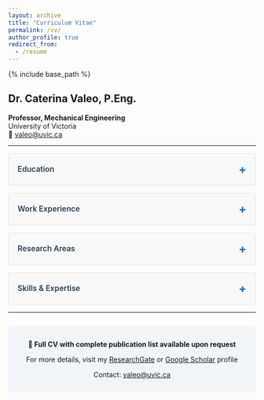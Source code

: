 ```yaml
---
layout: archive
title: "Curriculum Vitae"
permalink: /cv/
author_profile: true
redirect_from:
  - /resume
---
```


{% include base_path %}

<style>
/* Collapsible section styles using details/summary */
details {
  background-color: #f8f9fa;
  border-radius: 5px;
  margin: 15px 0;
  padding: 0;
  border: 1px solid #dee2e6;
}

summary {
  cursor: pointer;
  padding: 18px;
  font-size: 1.1em;
  font-weight: 600;
  color: #2c3e50;
  user-select: none;
  list-style: none;
  display: flex;
  justify-content: space-between;
  align-items: center;
}

summary::-webkit-details-marker {
  display: none;
}

summary:hover {
  background-color: #e9ecef;
  border-radius: 5px;
}

summary:after {
  content: '+';
  font-size: 1.5em;
  font-weight: bold;
  color: #1a6ba8;
  transition: transform 0.3s ease;
}

details[open] summary:after {
  content: '−';
}

details[open] summary {
  border-bottom: 2px solid #1a6ba8;
  margin-bottom: 15px;
}

.cv-content-inner {
  padding: 0 18px 18px 18px;
  color: #2c3e50;
}

.cv-item {
  margin-bottom: 1.2em;
  line-height: 1.6;
  color: #2c3e50;
}

.cv-year {
  font-weight: 600;
  color: #1a6ba8;
}

.cv-content-inner h3 {
  color: #1a6ba8;
  margin-top: 1em;
  margin-bottom: 0.5em;
  font-size: 1.1em;
}

.cv-content-inner ul {
  margin-left: 1.5em;
  color: #2c3e50;
}

.cv-content-inner li {
  margin-bottom: 0.5em;
  color: #2c3e50;
}

/* Dark mode */
@media (prefers-color-scheme: dark) {
  details {
    background-color: rgba(255,255,255,0.05);
    border-color: rgba(255,255,255,0.1);
  }
  
  summary {
    color: #ffffff;
  }
  
  summary:hover {
    background-color: rgba(255,255,255,0.1);
  }
  
  summary:after {
    color: #ffffff;
  }
  
  details[open] summary {
    border-bottom-color: #ffffff;
  }
  
  .cv-content-inner,
  .cv-item,
  .cv-content-inner ul,
  .cv-content-inner li {
    color: #ffffff;
  }
  
  .cv-year,
  .cv-content-inner h3 {
    color: #ffffff;
  }
}
</style>

## Dr. Caterina Valeo, P.Eng.

**Professor, Mechanical Engineering**  
University of Victoria  
📧 valeo@uvic.ca

---

<details>
<summary>Education</summary>
<div class="cv-content-inner">
  <div class="cv-item">
    <span class="cv-year">1998</span> • <strong>Ph.D.</strong> in Civil Engineering, McMaster University
  </div>
  <div class="cv-item">
    <span class="cv-year">1994</span> • <strong>M.Eng. (Thesis)</strong> in Civil Engineering, McMaster University
  </div>
  <div class="cv-item">
    <span class="cv-year">1992</span> • <strong>B.A.Sc.</strong> in Civil Engineering, University of Toronto
  </div>
  <div class="cv-item">
    <span class="cv-year">1990</span> • <strong>B.Sc.</strong> in Physics, University of Toronto
  </div>
</div>
</details>

<details>
<summary>Work Experience</summary>
<div class="cv-content-inner">
  <div class="cv-item">
    <span class="cv-year">July 2015 - Present</span><br>
    <strong>Professor</strong>, Mechanical Engineering, University of Victoria<br>
    <em>Research focus: Environmental Informatics and Urban Water Resources Engineering</em>
  </div>
  <div class="cv-item">
    <span class="cv-year">December 2011 - Present</span><br>
    <strong>Adjunct Professor</strong>, Civil Engineering, University of Calgary
  </div>
  <div class="cv-item">
    <span class="cv-year">October 2011 - June 2015</span><br>
    <strong>Associate Professor</strong>, Mechanical Engineering, University of Victoria
  </div>
  <div class="cv-item">
    <span class="cv-year">July 2010 - September 2011</span><br>
    <strong>Professor</strong>, Civil Engineering, University of Calgary
  </div>
  <div class="cv-item">
    <span class="cv-year">2007 - July 2010</span><br>
    <strong>Associate Professor</strong>, Civil Engineering, University of Calgary
  </div>
  <div class="cv-item">
    <span class="cv-year">2003 - 2007</span><br>
    <strong>Associate Professor</strong>, Geomatics Engineering, University of Calgary
  </div>
  <div class="cv-item">
    <span class="cv-year">2000 - 2003</span><br>
    <strong>Assistant Professor</strong>, Geomatics Engineering, University of Calgary
  </div>
  <div class="cv-item">
    <span class="cv-year">1998 - 2000</span><br>
    <strong>Assistant Professor</strong>, Civil and Geological Engineering, University of Manitoba
  </div>
</div>
</details>

<details>
<summary>Research Areas</summary>
<div class="cv-content-inner">
  <h3>🌊 Sustainable Development of Urban Water Resources</h3>
  <ul>
    <li>Low impact development (permeable pavements, bioretention cells)</li>
    <li>Stormwater management in Canadian climates</li>
    <li>Urban hydrology modeling</li>
  </ul>

  <h3>💧 Water Quality Modelling</h3>
  <ul>
    <li>Well water contamination assessment</li>
    <li>River and nearshore water quality</li>
    <li>Microbial contamination in water bodies</li>
  </ul>

  <h3>🛰️ Geomatics Technology</h3>
  <ul>
    <li>Remote sensing applications</li>
    <li>GIS tools for environmental modeling</li>
    <li>Snow cover and forest regeneration modeling</li>
  </ul>
</div>
</details>

<details>
<summary>Skills & Expertise</summary>
<div class="cv-content-inner">
  <ul>
    <li>Environmental Informatics</li>
    <li>Hydrological Modeling</li>
    <li>Water Resources Engineering</li>
    <li>Remote Sensing & GIS</li>
    <li>Computational Fluid Dynamics</li>
  </ul>
</div>
</details>

---

<div style="text-align: center; margin-top: 2em; padding: 1em; background: rgba(26, 107, 168, 0.05); border-radius: 5px;">
  <p><strong>📄 Full CV with complete publication list available upon request</strong></p>
  <p>For more details, visit my <a href="https://www.researchgate.net/profile/Caterina_Valeo">ResearchGate</a> or <a href="https://scholar.google.com/citations?user=eKd8-iEAAAAJ">Google Scholar</a> profile</p>
  <p>Contact: <a href="mailto:valeo@uvic.ca">valeo@uvic.ca</a></p>
</div>
